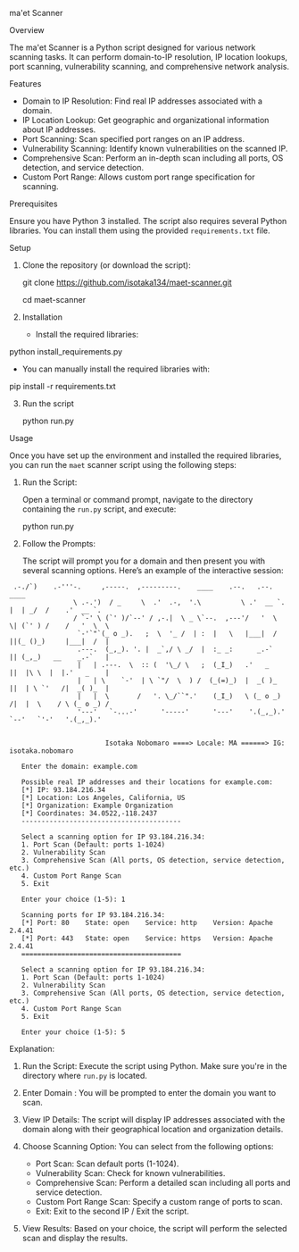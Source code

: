 ma'et Scanner

Overview

The ma'et Scanner is a Python script designed for various network scanning tasks. It can perform domain-to-IP resolution, IP location lookups, port scanning, 
vulnerability scanning, and comprehensive network analysis.

Features

- Domain to IP Resolution: Find real IP addresses associated with a domain.
- IP Location Lookup: Get geographic and organizational information about IP addresses.
- Port Scanning: Scan specified port ranges on an IP address.
- Vulnerability Scanning: Identify known vulnerabilities on the scanned IP.
- Comprehensive Scan: Perform an in-depth scan including all ports, OS detection, and service detection.
- Custom Port Range: Allows custom port range specification for scanning.

Prerequisites

Ensure you have Python 3 installed. The script also requires several Python libraries. You can install them using the provided `requirements.txt` file.

Setup

1. Clone the repository (or download the script):
   
   git clone https://github.com/isotaka134/maet-scanner.git

   cd maet-scanner

3. Installation
 
   * Install the required libraries:
	
 python install_requirements.py
    
   * You can manually install the required libraries with:
	
 pip install -r requirements.txt

3. Run the script

    python run.py

   
Usage

Once you have set up the environment and installed the required libraries, you can run the `maet` scanner script using the following steps:

1. Run the Script:

   Open a terminal or command prompt, navigate to the directory containing the `run.py` script, and execute:

   
   python run.py
  

2. Follow the Prompts:

   The script will prompt you for a domain and then present you with several scanning options. Here’s an example of the interactive session:
 
```	
 .-./`)    .-'''-.     ,-----.  ,---------.    ____    .--.   .--.     ____
                \ .-.')  / _     \  .'  .-,  '.\          \ .'  __ `. |  | _/  /    .'  __ `.
                / `-' \ (`' )/`--' / ,-.|  \ _ \`--.  ,---'/   '  \  \| (`' ) /    /   '  \  \
                 `-'`"`(_ o _).   ;  \  '_ /  | :  |   \   |___|  /  ||(_ ()_)     |___|  /  |
                 .---.  (_,_). '. |  _`,/ \ _/  |  :_ _:      _.-`   || (_,_)   __    _.-`   |
                 |   | .---.  \  :: (  '\_/ \   ;  (_I_)   .'   _    ||  |\ \  |  |.'   _    |
                 |   | \    `-'  | \ `"/  \  ) /  (_(=)_)  |  _( )_  ||  | \ `'   /|  _( )_  |
                 |   |  \       /   '. \_/``".'    (_I_)   \ (_ o _) /|  |  \    / \ (_ o _) /
                 '---'   `-...-'      '-----'      '---'    '.(_,_).' `--'   `'-'   '.(_,_).'

                                                                                                                                                                                                     
                        Isotaka Nobomaro ====> Locale: MA ======> IG: isotaka.nobomaro

   Enter the domain: example.com

   Possible real IP addresses and their locations for example.com:
   [*] IP: 93.184.216.34
   [*] Location: Los Angeles, California, US
   [*] Organization: Example Organization
   [*] Coordinates: 34.0522,-118.2437
   ----------------------------------------

   Select a scanning option for IP 93.184.216.34:
   1. Port Scan (Default: ports 1-1024)
   2. Vulnerability Scan
   3. Comprehensive Scan (All ports, OS detection, service detection, etc.)
   4. Custom Port Range Scan
   5. Exit

   Enter your choice (1-5): 1

   Scanning ports for IP 93.184.216.34:
   [*] Port: 80    State: open    Service: http    Version: Apache 2.4.41
   [*] Port: 443   State: open    Service: https   Version: Apache 2.4.41
   ========================================

   Select a scanning option for IP 93.184.216.34:
   1. Port Scan (Default: ports 1-1024)
   2. Vulnerability Scan
   3. Comprehensive Scan (All ports, OS detection, service detection, etc.)
   4. Custom Port Range Scan
   5. Exit

   Enter your choice (1-5): 5
```

 Explanation:

1. Run the Script: Execute the script using Python. Make sure you're in the directory where `run.py` is located.

2. Enter Domain : You will be prompted to enter the domain you want to scan.

3. View IP Details: The script will display IP addresses associated with the domain along with their geographical location and organization details.

4. Choose Scanning Option: You can select from the following options:
   - Port Scan: Scan default ports (1-1024).
   - Vulnerability Scan: Check for known vulnerabilities.
   - Comprehensive Scan: Perform a detailed scan including all ports and service detection.
   - Custom Port Range Scan: Specify a custom range of ports to scan.
   - Exit: Exit to the second IP / Exit the script.

5. View Results: Based on your choice, the script will perform the selected scan and display the results.


